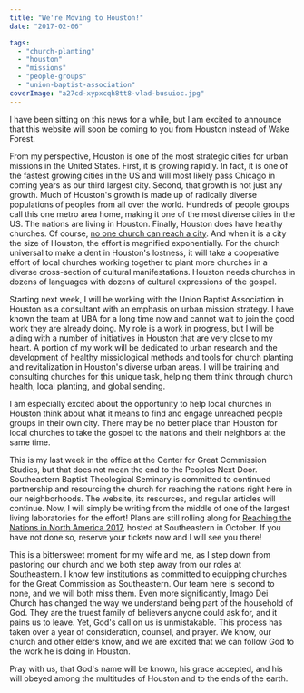 ```yaml
---
title: "We're Moving to Houston!"
date: "2017-02-06"

tags: 
  - "church-planting"
  - "houston"
  - "missions"
  - "people-groups"
  - "union-baptist-association"
coverImage: "a27cd-xypxcqh8tt8-vlad-busuioc.jpg"
---
```


I have been sitting on this news for a while, but I am excited to announce that this website will soon be coming to you from Houston instead of Wake Forest.

From my perspective, Houston is one of the most strategic cities for urban missions in the United States. First, it is growing rapidly. In fact, it is one of the fastest growing cities in the US and will most likely pass Chicago in coming years as our third largest city. Second, that growth is not just any growth. Much of Houston's growth is made up of radically diverse populations of peoples from all over the world. Hundreds of people groups call this one metro area home, making it one of the most diverse cities in the US. The nations are living in Houston. Finally, Houston does have healthy churches. Of course, [no one church can reach a city](http://blog.keelancook.com/2016/02/why-no-single-church-can-reach-a-city.html). And when it is a city the size of Houston, the effort is magnified exponentially. For the church universal to make a dent in Houston's lostness, it will take a cooperative effort of local churches working together to plant more churches in a diverse cross-section of cultural manifestations. Houston needs churches in dozens of languages with dozens of cultural expressions of the gospel.

Starting next week, I will be working with the Union Baptist Association in Houston as a consultant with an emphasis on urban mission strategy. I have known the team at UBA for a long time now and cannot wait to join the good work they are already doing. My role is a work in progress, but I will be aiding with a number of initiatives in Houston that are very close to my heart. A portion of my work will be dedicated to urban research and the development of healthy missiological methods and tools for church planting and revitalization in Houston's diverse urban areas. I will be training and consulting churches for this unique task, helping them think through church health, local planting, and global sending.

I am especially excited about the opportunity to help local churches in Houston think about what it means to find and engage unreached people groups in their own city. There may be no better place than Houston for local churches to take the gospel to the nations and their neighbors at the same time.

This is my last week in the office at the Center for Great Commission Studies, but that does not mean the end to the Peoples Next Door. Southeastern Baptist Theological Seminary is committed to continued partnership and resourcing the church for reaching the nations right here in our neighborhoods. The website, its resources, and regular articles will continue. Now, I will simply be writing from the middle of one of the largest living laboratories for the effort! Plans are still rolling along for [Reaching the Nations in North America 2017](http://www.reachingthenations.net/), hosted at Southeastern in October. If you have not done so, reserve your tickets now and I will see you there!

This is a bittersweet moment for my wife and me, as I step down from pastoring our church and we both step away from our roles at Southeastern. I know few institutions as committed to equipping churches for the Great Commission as Southeastern. Our team here is second to none, and we will both miss them. Even more significantly, Imago Dei Church has changed the way we understand being part of the household of God. They are the truest family of believers anyone could ask for, and it pains us to leave. Yet, God's call on us is unmistakable. This process has taken over a year of consideration, counsel, and prayer. We know, our church and other elders know, and we are excited that we can follow God to the work he is doing in Houston.

Pray with us, that God's name will be known, his grace accepted, and his will obeyed among the multitudes of Houston and to the ends of the earth.
